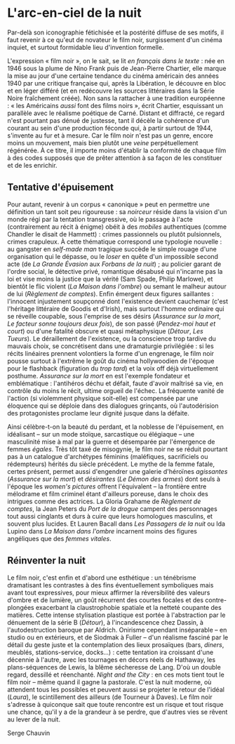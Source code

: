 # L'arc-en-ciel de la nuit

Par-delà son iconographie fétichisée et la postérité diffuse de ses motifs, il faut revenir à ce qu'eut de novateur le film noir, surgissement d'un cinéma inquiet, et surtout formidable lieu d'invention formelle.

L'expression « film noir », on le sait, se lit _en français dans le texte_ : née en 1946 sous la plume de Nino Frank puis de Jean-Pierre Chartier, elle marque la mise au jour d'une certaine tendance du cinéma américain des années 1940 par une critique française qui, après la Libération, le découvre en bloc et en léger différé (et en redécouvre les sources littéraires dans la Série Noire fraîchement créée). Non sans la rattacher à une tradition européenne : « les Américains _aussi_ font des films noirs », écrit Chartier, esquissant un parallèle avec le réalisme poétique de Carné. Distant et diffracté, ce regard n'est pourtant pas dénué de justesse, tant il décèle la cohérence d'un courant au sein d'une production féconde qui, à partir surtout de 1944, s'invente au fur et à mesure. Car le film noir n'est pas un genre, encore moins un mouvement, mais bien plutôt une _veine_ perpétuellement régénérée. À ce titre, il importe moins d'établir la conformité de chaque film à des codes supposés que de prêter attention à sa façon de les constituer et de les enrichir.

## Tentative d'épuisement

Pour autant, revenir à un corpus « canonique » peut en permettre une définition un tant soit peu rigoureuse : sa _noirceur_ réside dans la vision d'un monde régi par la tentation transgressive, où le passage à l'acte (contrairement au récit à énigme) obéit à des _mobiles_ authentiques (comme Chandler le disait de Hammett) : crimes passionnels ou plutôt pulsionnels, crimes crapuleux. À cette thématique correspond une typologie nouvelle : au gangster en _self-made man_ tragique succède le simple rouage d'une organisation qui le dépasse, ou le _loser_ en quête d'un impossible second acte (de _La Grande Évasion_ aux _Forbans de la nuit_) ; au policier garant de l'ordre social, le détective privé, romantique désabusé qui n'incarne pas la loi et vise moins la justice que la vérité (Sam Spade, Philip Marlowe), et bientôt le flic violent (_La Maison dans l'ombre_) ou semant le malheur autour de lui (_Règlement de comptes_). Enfin émergent deux figures saillantes : l'innocent injustement soupçonné dont l'existence devient cauchemar (c'est l'héritage littéraire de Goodis et d'Irish), mais surtout l'homme ordinaire qui se réveille coupable, sous l'emprise de ses désirs (_Assurance sur la mort_, _Le facteur sonne toujours deux fois_), de son passé (_Pendez-moi haut et court_) ou d'une fatalité obscure et quasi métaphysique (_Détour_, _Les Tueurs_). Le déraillement de l'existence, ou la conscience trop tardive du mauvais choix, se concrétisent dans une dramaturgie privilégiée : si les récits linéaires prennent volontiers la forme d'un engrenage, le film noir pousse surtout à l'extrême le goût du cinéma hollywoodien de l'époque pour le flashback (figuration du _trop tard_) et la voix off déjà virtuellement posthume. _Assurance sur la mort_ en est l'exemple fondateur et emblématique : l'antihéros déchu et défait, faute d'avoir maîtrisé sa vie, en contrôle du moins le récit, ultime orgueil de l'échec. La fréquente vanité de l'action (si violemment physique soit-elle) est compensée par une éloquence qui se déploie dans des dialogues grinçants, où l'autodérision des protagonistes proclame leur dignité jusque dans la défaite.

Ainsi célèbre-t-on la beauté du perdant, et la noblesse de l'épuisement, en idéalisant – sur un mode stoïque, sarcastique ou élégiaque – une masculinité mise à mal par la guerre et désemparée par l'émergence de femmes _égales_. Très tôt taxé de misogynie, le film noir ne se réduit pourtant pas à un catalogue d'archétypes féminins (maléfiques, sacrificiels ou rédempteurs) hérités du siècle précédent. Le mythe de la femme fatale, certes présent, permet aussi d'engendrer une galerie d'héroïnes _agissantes_ (_Assurance sur la mort_) et _désirantes_ (_Le Démon des armes_) dont seuls à l'époque les _women's pictures_ offrent l'équivalent – la frontière entre mélodrame et film criminel étant d'ailleurs poreuse, dans le choix des intrigues comme des actrices. La Gloria Grahame de _Règlement de comptes_, la Jean Peters du _Port de la drogue_ campent des personnages tout aussi cinglants et durs à cuire que leurs homologues masculins, et souvent plus lucides. Et Lauren Bacall dans _Les Passagers de la nuit_ ou Ida Lupino dans _La Maison dans l'ombre_ incarnent moins des figures angéliques que des _femmes vitales_.

## Réinventer la nuit

Le film noir, c'est enfin et d'abord une esthétique : un ténébrisme dramatisant les contrastes à des fins éventuellement symboliques mais avant tout expressives, pour mieux affirmer la réversibilité des valeurs d'ombre et de lumière, un goût récurrent des courtes focales et des contre-plongées exacerbant la claustrophobie spatiale et la netteté coupante des matières. Cette intense stylisation plastique est portée à l'abstraction par le dénuement de la série B (_Détour_), à l'incandescence chez Dassin, à l'autodestruction baroque par Aldrich. Onirisme cependant inséparable – en studio ou en extérieurs, et de Siodmak à Fuller – d'un réalisme fasciné par le détail du geste juste et la contemplation des lieux prosaïques (bars, _diners_, meublés, stations-service, docks...) : cette tentation ira croissant d'une décennie à l'autre, avec les tournages en décors réels de Hathaway, les plans-séquences de Lewis, la blême sécheresse de Lang. D'où un double regard, dessillé et réenchanté. _Night and the City_ : en ces mots tient tout le film noir – même quand il gagne la pastorale. C'est la nuit moderne, où attendent tous les possibles et peuvent aussi se projeter le retour de l'idéal (_Laura_), le scintillement des ailleurs (de Tourneur à Daves). Le film noir s'adresse à quiconque sait que toute rencontre est un risque et tout risque une chance, qu'il y a de la grandeur à se perdre, que d'autres vies se rêvent au lever de la nuit.

Serge Chauvin
